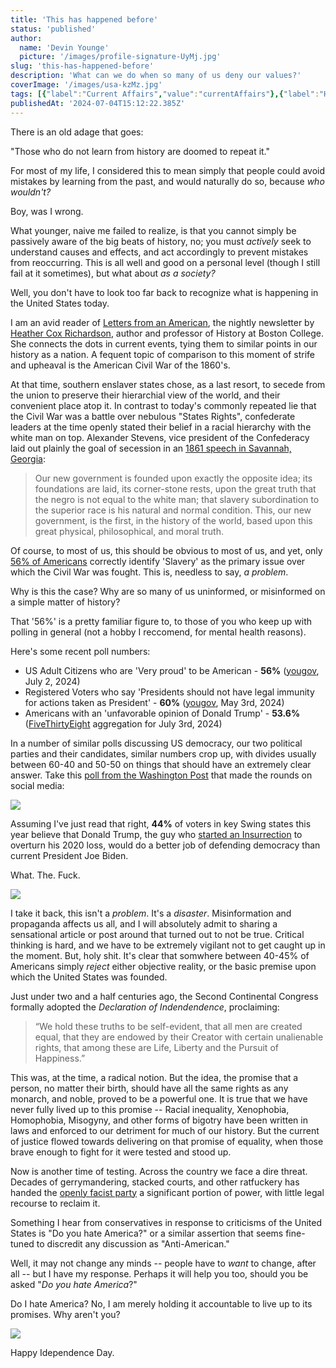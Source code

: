 ```yaml
---
title: 'This has happened before'
status: 'published'
author:
  name: 'Devin Younge'
  picture: '/images/profile-signature-UyMj.jpg'
slug: 'this-has-happened-before'
description: 'What can we do when so many of us deny our values?'
coverImage: '/images/usa-kzMz.jpg'
tags: [{"label":"Current Affairs","value":"currentAffairs"},{"label":"History","value":"history"},{"label":"Democracy","value":"democracy"},{"value":"musings","label":"Musings"}]
publishedAt: '2024-07-04T15:12:22.385Z'
---
```


There is an old adage that goes:

"Those who do not learn from history are doomed to repeat it."

For most of my life, I considered this to mean simply that people could avoid mistakes by learning from the past, and would naturally do so, because *who wouldn't?*

Boy, was I wrong.

What younger, naive me failed to realize, is that you cannot simply be passively aware of the big beats of history, no; you must *actively* seek to understand causes and effects, and act accordingly to prevent mistakes from reoccurring. This is all well and good on a personal level (though I still fail at it sometimes), but what about *as a society?*

Well, you don't have to look too far back to recognize what is happening in the United States today.

I am an avid reader of [Letters from an American](https://open.substack.com/pub/heathercoxrichardson/p/july-3-2024-aea?utm_campaign=post&utm_medium=web), the nightly newsletter by [Heather Cox Richardson](https://en.wikipedia.org/wiki/Heather_Cox_Richardson), author and professor of History at Boston College. She connects the dots in current events, tying them to similar points in our history as a nation. A fequent topic of comparison to this moment of strife and upheaval is the American Civil War of the 1860's.

At that time, southern enslaver states chose, as a last resort, to secede from the union to preserve their hierarchial view of the world, and their convenient place atop it. In contrast to today's commonly repeated lie that the Civil War was a battle over nebulous "States Rights", confederate leaders at the time openly stated their belief in a racial hierarchy with the white man on top. Alexander Stevens, vice president of the Confederacy laid out plainly the goal of secession in an [1861 speech in Savannah, Georgia](https://www.battlefields.org/learn/primary-sources/cornerstone-speech):

> Our new government is founded upon exactly the opposite idea; its foundations are laid, its corner-stone rests, upon the great truth that the negro is not equal to the white man; that slavery subordination to the superior race is his natural and normal condition. This, our new government, is the first, in the history of the world, based upon this great physical, philosophical, and moral truth.

Of course, to most of us, this should be obvious to most of us, and yet, only [56% of Americans](https://today.yougov.com/politics/articles/45912-what-do-americans-think-about-civil-war) correctly identify 'Slavery' as the primary issue over which the Civil War was fought. This is, needless to say, *a problem*.

Why is this the case? Why are so many of us uninformed, or misinformed on a simple matter of history?

That '56%' is a pretty familiar figure to, to those of you who keep up with polling in general (not a hobby I reccomend, for mental health reasons).

Here's some recent poll numbers:

- US Adult Citizens who are 'Very proud' to be American - **56%** ([yougov](https://today.yougov.com/politics/articles/49936-independence-day-july-fourth-what-americans-think-fireworks-democracy-american-dream-poll), July 2, 2024)
- Registered Voters who say 'Presidents should not have legal immunity for actions taken as President' - **60%** ([yougov](https://today.yougov.com/politics/articles/49322-trump-supporters-warm-toward-legal-immunity-for-ex-presidents), May 3rd, 2024)
- Americans with an 'unfavorable opinion of Donald Trump' - **53.6%** ([FiveThirtyEight](https://projects.fivethirtyeight.com/polls/favorability/donald-trump/) aggregation for July 3rd, 2024)

In a number of similar polls discussing US democracy, our two political parties and their candidates, similar numbers crop up, with divides usually between 60-40 and 50-50 on things that should have an extremely clear answer. Take this [poll from the Washington Post](https://www.washingtonpost.com/politics/2024/06/26/biden-trump-swing-state-poll-democracy/) that made the rounds on social media:

![](/images/screenshot-2024-07-04-094457-QzMj.png)

Assuming I've just read that right, **44%** of voters in key Swing states this year believe that Donald Trump, the guy who [started an Insurrection](https://en.wikipedia.org/wiki/January_6_United_States_Capitol_attack) to overturn his 2020 loss, would do a better job of defending democracy than current President Joe Biden.

What. The. Fuck.

![](/images/shocked-stephen-colbert-U0Nz.gif)

I take it back, this isn't a *problem*. It's a *disaster*. Misinformation and propaganda affects us all, and I will absolutely admit to sharing a sensational article or post around that turned out to not be true. Critical thinking is hard, and we have to be extremely vigilant not to get caught up in the moment. But, holy shit. It's clear that somwhere between 40-45% of Americans simply *reject* either objective reality, or the basic premise upon which the United States was founded.

Just under two and a half centuries ago, the Second Continental Congress formally adopted the *Declaration of Indendendence*, proclaiming:

> “We hold these truths to be self-evident, that all men are created equal, that they are endowed by their Creator with certain unalienable rights, that among these are Life, Liberty and the Pursuit of Happiness.”

This was, at the time, a radical notion. But the idea, the promise that a person, no matter their birth, should have all the same rights as any monarch, and noble, proved to be a powerful one. It is true that we have never fully lived up to this promise -- Racial inequality, Xenophobia, Homophobia, Misogyny, and other forms of bigotry have been written in laws and enforced to our detriment for much of our history. But the current of justice flowed towards delivering on that promise of equality, when those brave enough to fight for it were tested and stood up.

Now is another time of testing. Across the country we face a dire threat. Decades of gerrymandering, stacked courts, and other ratfuckery has handed the [openly facist party](https://en.wikipedia.org/wiki/Republican_Party_\(United_States\)) a significant portion of power, with little legal recourse to reclaim it.

Something I hear from conservatives in response to criticisms of the United States is "Do you hate America?" or a similar assertion that seems fine-tuned to discredit any discussion as "Anti-American."

Well, it may not change any minds -- people have to *want* to change, after all -- but I have my response. Perhaps it will help you too, should you be asked "*Do you hate America*?"

Do I hate America? No, I am merely holding it accountable to live up to its promises. Why aren't you?

![](/images/ro4upuyqtnerp9lyjq8ebi-1200-80-k4Nz.jpg)

Happy Idependence Day.